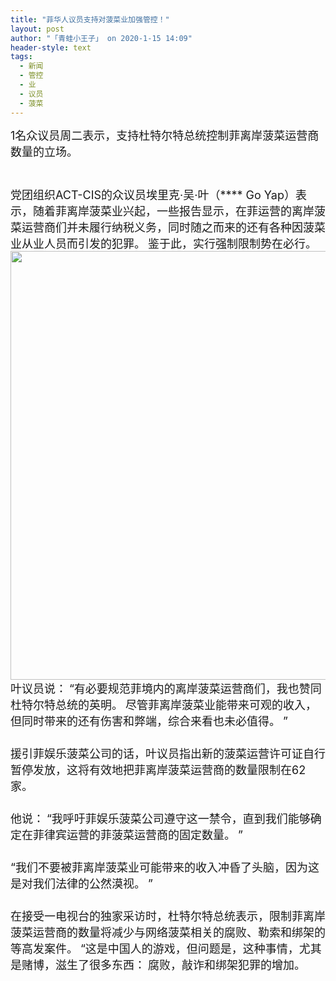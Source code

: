 ```yaml
---
title: "菲华人议员支持对菠菜业加强管控！"
layout: post
author: "「青蛙小王子」 on 2020-1-15 14:09"
header-style: text
tags:
  - 新闻
  - 管控
  - 业
  - 议员
  - 菠菜
---
```


<head></head>
<body>
 <font face="inherit"><font style="font-size:18px">1名众议员周二表示，支持杜特尔特总统控制菲离岸菠菜运营商数量的立场。</font></font>
 <br> 
 <br> 
 <font style="font-size:18px">　　</font>
 <br> 
 <font style="font-size:18px">党团组织ACT-CIS的众议员埃里克·吴·叶（**** Go Yap）表示，随着菲离岸菠菜业兴起，一些报告显示，在菲运营的离岸菠菜运营商们并未履行纳税义务，同时随之而来的还有各种因菠菜业从业人员而引发的犯罪。</font>
 <font style="font-size:18px">鉴于此，实行强制限制势在必行。</font>
 <br> 
 <div align="center"> 
  <ignore_js_op> 
   <img aid="1327351" src="https://bbs.boniu123.cc/data/attachment/forum/202001/15/140934tqth4bd9v51ttgd0.png" zoomfile="data/attachment/forum/202001/15/140934tqth4bd9v51ttgd0.png" file="data/attachment/forum/202001/15/140934tqth4bd9v51ttgd0.png" width="686" inpost="1"> 
   <div class="tip tip_4 aimg_tip" id="aimg_1327351_menu" style="position: absolute; display: none" disautofocus="true"> 
    <div class="xs0"> 
     <p><strong>00.png</strong> <em class="xg1">(416.22 KB, 下载次数: 0)</em></p> 
     <p> <a href="forum.php?mod=attachment&amp;aid=MTMyNzM1MXxhYWY5MjM3N3wxNTc5MDY5MDE2fDB8NTUxOTMz&amp;nothumb=yes" target="_blank">下载附件</a> &nbsp;<a href="javascript:;" onclick="showWindow(this.id, this.getAttribute('url'), 'get', 0);" id="savephoto_1327351" url="home.php?mod=spacecp&amp;ac=album&amp;op=saveforumphoto&amp;aid=1327351&amp;handlekey=savephoto_1327351">保存到相册</a> </p> 
     <p class="xg1 y"><span title="2020-1-15 14:09">7&nbsp;分钟前</span> 上传</p> 
    </div> 
    <div class="tip_horn"></div> 
   </div> 
  </ignore_js_op> 
 </div>
 <font face="inherit"><font style="font-size:18px">叶议员说：</font></font>
 <font face="inherit"><font style="font-size:18px">“有必要规范菲境内的离岸菠菜运营商们，我也赞同杜特尔特总统的英明。</font></font>
 <font face="inherit"><font style="font-size:18px">尽管菲离岸菠菜业能带来可观的收入，但同时带来的还有伤害和弊端，综合来看也未必值得。</font></font>
 <font face="inherit"><font style="font-size:18px">”</font></font>
 <br> 
 <font style="font-size:18px">　　</font>
 <br> 
 <font style="font-size:18px">援引菲娱乐菠菜公司的话，叶议员指出新的菠菜运营许可证自行暂停发放，这将有效地把菲离岸菠菜运营商的数量限制在62家。</font>
 <br> 
 <font style="font-size:18px">　　</font>
 <br> 
 <font style="font-size:18px">他说：</font>
 <font style="font-size:18px">“我呼吁菲娱乐菠菜公司遵守这一禁令，直到我们能够确定在菲律宾运营的菲菠菜运营商的固定数量。</font>
 <font style="font-size:18px">”</font>
 <br> 
 <font style="font-size:18px">　　</font>
 <br> 
 <font style="font-size:18px">“我们不要被菲离岸菠菜业可能带来的收入冲昏了头脑，因为这是对我们法律的公然漠视。</font>
 <font style="font-size:18px">”</font>
 <br> 
 <font style="font-size:18px">　　</font>
 <br> 
 <font style="font-size:18px">在接受一电视台的独家采访时，杜特尔特总统表示，限制菲离岸菠菜运营商的数量将减少与网络菠菜相关的腐败、勒索和绑架的等高发案件。</font>
 <font style="font-size:18px">“这是中国人的游戏，但问题是，这种事情，尤其是赌博，滋生了很多东西：</font>
 <font style="font-size:18px">腐败，敲诈和绑架犯罪的增加。</font>
 <br> 
 <br>
</body>


